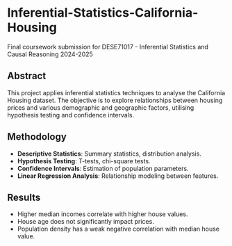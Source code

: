 # Inferential-Statistics-California-Housing
Final coursework submission for DESE71017 - Inferential Statistics and Causal Reasoning 2024-2025

## Abstract
This project applies inferential statistics techniques to analyse the California Housing dataset. The objective is to explore relationships between housing prices and various demographic and geographic factors, utilising hypothesis testing and confidence intervals.

## Methodology
- **Descriptive Statistics**: Summary statistics, distribution analysis.
- **Hypothesis Testing**: T-tests, chi-square tests.
- **Confidence Intervals**: Estimation of population parameters.
- **Linear Regression Analysis**: Relationship modeling between features.

## Results
- Higher median incomes correlate with higher house values.
- House age does not significantly impact prices.
- Population density has a weak negative correlation with median house value.
